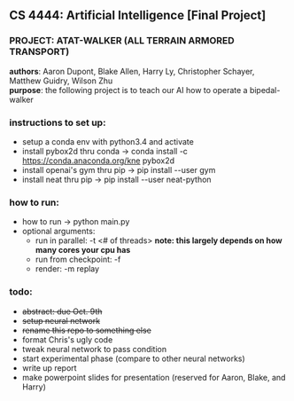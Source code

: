 ## CS 4444: Artificial Intelligence [Final Project]
### PROJECT: ATAT-WALKER (ALL TERRAIN ARMORED TRANSPORT)
**authors**: Aaron Dupont, Blake Allen, Harry Ly, Christopher Schayer, Matthew Guidry, Wilson Zhu  
**purpose**: the following project is to teach our AI how to operate a bipedal-walker

### instructions to set up:
- setup a conda env with python3.4 and activate
- install pybox2d thru conda -> conda install -c https://conda.anaconda.org/kne pybox2d
- install openai's gym thru pip -> pip install --user gym
- install neat thru pip -> pip install --user neat-python

### how to run:
- how to run -> python main.py
- optional arguments:
  - run in parallel: -t <# of threads>  **note: this largely depends on how many cores your cpu has**
  - run from checkpoint: -f <name of checkpoint file>
  - render: -m replay

### todo:
- ~~abstract: due Oct. 9th~~
- ~~setup neural network~~
- ~~rename this repo to something else~~
- format Chris's ugly code
- tweak neural network to pass condition
- start experimental phase (compare to other neural networks)
- write up report
- make powerpoint slides for presentation (reserved for Aaron, Blake, and Harry)
